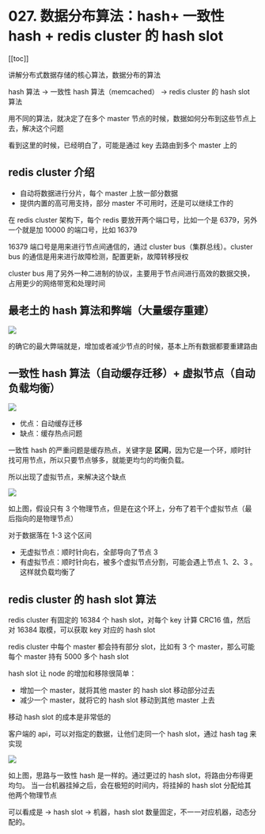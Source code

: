 # 027. 数据分布算法：hash+ 一致性 hash + redis cluster 的 hash slot
[[toc]]

讲解分布式数据存储的核心算法，数据分布的算法

hash 算法 -> 一致性 hash 算法（memcached） -> redis cluster 的 hash slot 算法

用不同的算法，就决定了在多个 master 节点的时候，数据如何分布到这些节点上去，解决这个问题

看到这里的时候，已经明白了，可能是通过 key 去路由到多个 master 上的

## redis cluster 介绍

- 自动将数据进行分片，每个 master 上放一部分数据
- 提供内置的高可用支持，部分 master 不可用时，还是可以继续工作的

在 redis cluster 架构下，每个 redis 要放开两个端口号，比如一个是 6379，另外一个就是加 10000 的端口号，比如 16379

16379 端口号是用来进行节点间通信的，通过 cluster bus（集群总线）。cluster bus 的通信是用来进行故障检测，配置更新，故障转移授权

cluster bus 用了另外一种二进制的协议，主要用于节点间进行高效的数据交换，占用更少的网络带宽和处理时间

## 最老土的 hash 算法和弊端（大量缓存重建）
![](https://txxs.github.io/pic/record/cache-pdp/markdown-img-paste-20190324173026866.png)

的确它的最大弊端就是，增加或者减少节点的时候，基本上所有数据都要重建路由

## 一致性 hash 算法（自动缓存迁移）+ 虚拟节点（自动负载均衡）

![](https://txxs.github.io/pic/record/cache-pdp/markdown-img-paste-20190324173702728.png)

- 优点：自动缓存迁移
- 缺点：缓存热点问题

一致性 hash 的严重问题是缓存热点，关键字是 **区间**，因为它是一个环，顺时针找可用节点，所以只要节点够多，就能更均匀的均衡负载。

所以出现了虚拟节点，来解决这个缺点

![](https://txxs.github.io/pic/record/cache-pdp/markdown-img-paste-20190324174432368.png)

如上图，假设只有 3 个物理节点，但是在这个环上，分布了若干个虚拟节点（最后指向的是物理节点）

对于数据落在 1-3 这个区间

- 无虚拟节点：顺时针向右，全部导向了节点 3
- 有虚拟节点：顺时针向右，被多个虚拟节点分割，可能会遇上节点 1、2、3 。这样就负载均衡了

## redis cluster 的 hash slot 算法

redis cluster 有固定的 16384 个 hash slot，对每个 key 计算 CRC16 值，然后对 16384 取模，可以获取 key 对应的 hash slot

redis cluster 中每个 master 都会持有部分 slot，比如有 3 个 master，那么可能每个 master 持有 5000 多个 hash slot

hash slot 让 node 的增加和移除很简单：

- 增加一个 master，就将其他 master 的 hash slot 移动部分过去
- 减少一个 master，就将它的 hash slot 移动到其他 master 上去

移动 hash slot 的成本是非常低的

客户端的 api，可以对指定的数据，让他们走同一个 hash slot，通过 hash tag 来实现

![](https://txxs.github.io/pic/record/cache-pdp/markdown-img-paste-20190324175507252.png)

如上图，思路与一致性 hash 是一样的。通过更过的 hash slot，将路由分布得更均匀。
当一台机器挂掉之后，会在极短的时间内，将挂掉的 hash slot 分配给其他两个物理节点

可以看成是 -> hash slot -> 机器，hash slot 数量固定，不一一对应机器，动态分配的。
